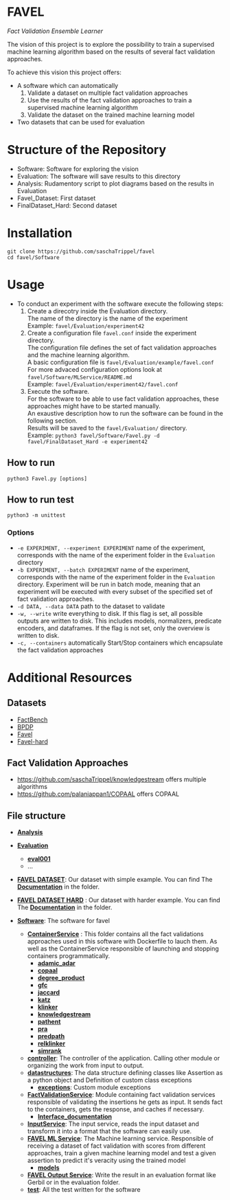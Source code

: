 FAVEL
=
<i>Fact Validation Ensemble Learner</i>

The vision of this project is to explore the possibility to train a supervised machine learning algorithm based on the results of several fact validation approaches.

To achieve this vision this project offers:
* A software which can automatically
    1. Validate a dataset on multiple fact validation approaches
    2. Use the results of the fact validation approaches to train a supervised machine learning algorithm
    3. Validate the dataset on the trained machine learning model
* Two datasets that can be used for evaluation

# Structure of the Repository
* Software: Software for exploring the vision
* Evaluation: The software will save results to this directory
* Analysis: Rudamentory script to plot diagrams based on the results in Evaluation
* Favel_Dataset: First dataset
* FinalDataset_Hard: Second dataset

# Installation
```
git clone https://github.com/saschaTrippel/favel
cd favel/Software
```

# Usage
* To conduct an experiment with the software execute the following steps:
    1. Create a direcotry inside the Evaluation directory.\
        The name of the directory is the name of the experiment \
        Example: ```favel/Evaluation/experiment42```
    2. Create a configuration file ```favel.conf``` inside the experiment directory. \
        The configuration file defines the set of fact validation approaches and the machine learning algorithm. \
        A basic configuration file is ```favel/Evaluation/example/favel.conf``` \
        For more advaced configuration options look at ```favel/Software/MLService/README.md``` \
        Example: ```favel/Evaluation/experiment42/favel.conf```
    3. Execute the software. \
        For the software to be able to use fact validation approaches, these approaches might have to be started manually. \
        An exaustive description how to run the software can be found in the following section. \
        Results will be saved to the ```favel/Evaluation/``` directory. \
        Example: ```python3 favel/Software/Favel.py -d favel/FinalDataset_Hard -e experiment42```

## How to run

```
python3 Favel.py [options]
```

## How to run test

```
python3 -m unittest
```

### Options
* ```-e EXPERIMENT, --experiment EXPERIMENT``` name of the experiment, corresponds with the name of the experiment folder in the ```Evaluation``` directory
* ```-b EXPERIMENT, --batch EXPERIMENT``` name of the experiment, corresponds with the name of the experiment folder in the ```Evaluation``` directory.
Experiment will be run in batch mode, meaning that an experiment will be executed with every subset of the specified set of fact validation approaches.
* ```-d DATA, --data DATA``` path to the dataset to validate
* ```-w, --write``` write everything to disk. If this flag is set, all possible outputs are written to disk. This includes models, normalizers, predicate encoders, and dataframes.
If the flag is not set, only the overview is written to disk.
* ```-c, --containers``` automatically Start/Stop containers which encapsulate the fact validation approaches

# Additional Resources

## Datasets
* [FactBench](https://github.com/saschaTrippel/FactBench-Dataset_2022)
* [BPDP](https://github.com/saschaTrippel/BPDP-Dataset_2022)
* [Favel](https://github.com/saschaTrippel/favel/tree/main/Favel_Dataset)
* [Favel-hard](https://github.com/saschaTrippel/favel/tree/main/FinalDataset_Hard)

## Fact Validation Approaches
* <https://github.com/saschaTrippel/knowledgestream> offers multiple algorithms
* <https://github.com/palaniappan1/COPAAL> offers COPAAL

## File structure


- [**Analysis**](Analysis)
- [**Evaluation**](Evaluation)
    - [**eval001**](Evaluation/eval001)
    - ...
- [**FAVEL DATASET**](Favel_Dataset): Our dataset with simple example.  You can find The [**Documentation**](Favel_Dataset/README.md) in the folder.
  
- [**FAVEL DATASET HARD**](FinalDataset_Hard) : Our dataset with harder example.  You can find The [**Documentation**](Favel_Dataset/README.md) in the folder.
  
- [**Software**](Software): The software for favel
    - [**ContainerService**](Software/ContainerService) : This folder contains all the fact validations approaches used in this software with Dockerfile to lauch them. As well as the ContainerService responsible of launching and stopping containers programmatically.
        - [**adamic_adar**](Software/ContainerService/adamic_adar)
        - [**copaal**](Software/ContainerService/copaal)
        - [**degree_product**](Software/ContainerService/degree_product)
        - [**gfc**](Software/ContainerService/gfc)
        - [**jaccard**](Software/ContainerService/jaccard)
        - [**katz**](Software/ContainerService/katz)
        - [**klinker**](Software/ContainerService/klinker)
        - [**knowledgestream**](Software/ContainerService/knowledgestream)
        - [**pathent**](Software/ContainerService/pathent)
        - [**pra**](Software/ContainerService/pra)
        - [**predpath**](Software/ContainerService/predpath)
        - [**relklinker**](Software/ContainerService/relklinker)
        - [**simrank**](Software/ContainerService/simrank)
    - [**controller**](Software/controller): The controller of the application. Calling other module or organizing the work from input to output.
    - [**datastructures**](Software/datastructures): The data structure defining classes like Assertion as a python object and Definition of custom class exceptions
        - [**exceptions**](Software/datastructures/exceptions): Custom module exceptions
    - [**FactValidationService**](Software/FactValidationService): Module containing fact validation services responsible of validating the insertions he gets as input. It sends fact to the containers, gets the response, and caches if necessary.
        - [**Interface_documentation**](Software/FactValidationService/Interface_documentation)
    - [**InputService**](Software/InputService): The input service, reads the input dataset and transform it into a format that the software can easily use.
    - [**FAVEL ML Service**](Software/MLService): The Machine learning service. Responsible of receiving a dataset of fact validation with scores from different approaches, train a given machine learning model and test a given assertion to predict it's veracity using the trained model
        - [**models**](Software/MLService/models)
    - [**FAVEL Output Service**](Software/OutputService): Write the result in an evaluation format like Gerbil or in the evaluation folder.
    - [**test**](Software/test): All the test written for the software
